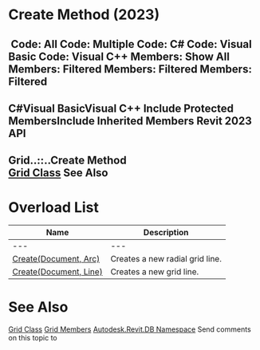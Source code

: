 # Create Method (2023)

﻿
 Code: All Code: Multiple Code: C# Code: Visual Basic Code: Visual C++  Members: Show All Members: Filtered Members: Filtered Members: Filtered   
---  
C#Visual BasicVisual C++
Include Protected MembersInclude Inherited Members
Revit 2023 API  
---  
Grid..::..Create Method   
[Grid Class](47888507-2d69-664a-ead4-e481c7c5f42d.md "Grid Class") See Also  
---  
# Overload List
| Name | Description |
| --- | --- |
| --- | --- | --- |
| [Create(Document, Arc)](2f1e2722-d302-eb69-818a-44e0e169140c.md "Create Method \(Document, Arc\)") | Creates a new radial grid line. |
| [Create(Document, Line)](462cb588-9811-e464-0fe9-13226a2fc8f7.md "Create Method \(Document, Line\)") | Creates a new grid line. |

# See Also
[Grid Class](47888507-2d69-664a-ead4-e481c7c5f42d.md "Grid Class")
[Grid Members](be00b425-1fe5-23a2-fea6-f3a2976f4402.md "Grid Members")
[Autodesk.Revit.DB Namespace](87546ba7-461b-c646-cbb1-2cb8f5bff8b2.md "Autodesk.Revit.DB Namespace")
Send comments on this topic to 